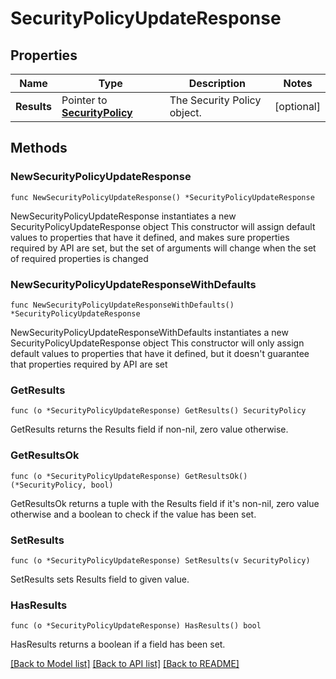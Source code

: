 # SecurityPolicyUpdateResponse

## Properties

Name | Type | Description | Notes
------------ | ------------- | ------------- | -------------
**Results** | Pointer to [**SecurityPolicy**](SecurityPolicy.md) | The Security Policy object. | [optional] 

## Methods

### NewSecurityPolicyUpdateResponse

`func NewSecurityPolicyUpdateResponse() *SecurityPolicyUpdateResponse`

NewSecurityPolicyUpdateResponse instantiates a new SecurityPolicyUpdateResponse object
This constructor will assign default values to properties that have it defined,
and makes sure properties required by API are set, but the set of arguments
will change when the set of required properties is changed

### NewSecurityPolicyUpdateResponseWithDefaults

`func NewSecurityPolicyUpdateResponseWithDefaults() *SecurityPolicyUpdateResponse`

NewSecurityPolicyUpdateResponseWithDefaults instantiates a new SecurityPolicyUpdateResponse object
This constructor will only assign default values to properties that have it defined,
but it doesn't guarantee that properties required by API are set

### GetResults

`func (o *SecurityPolicyUpdateResponse) GetResults() SecurityPolicy`

GetResults returns the Results field if non-nil, zero value otherwise.

### GetResultsOk

`func (o *SecurityPolicyUpdateResponse) GetResultsOk() (*SecurityPolicy, bool)`

GetResultsOk returns a tuple with the Results field if it's non-nil, zero value otherwise
and a boolean to check if the value has been set.

### SetResults

`func (o *SecurityPolicyUpdateResponse) SetResults(v SecurityPolicy)`

SetResults sets Results field to given value.

### HasResults

`func (o *SecurityPolicyUpdateResponse) HasResults() bool`

HasResults returns a boolean if a field has been set.


[[Back to Model list]](../README.md#documentation-for-models) [[Back to API list]](../README.md#documentation-for-api-endpoints) [[Back to README]](../README.md)


